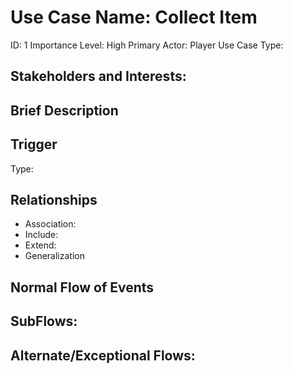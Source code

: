 # Use Case Name: Collect Item
ID: 1
Importance Level: High
Primary Actor: Player
Use Case Type: 

## Stakeholders and Interests: 

## Brief Description

## Trigger

Type: 

## Relationships
* Association: 
* Include: 
* Extend: 
* Generalization 

## Normal Flow of Events

## SubFlows:

## Alternate/Exceptional Flows:

